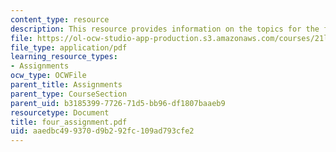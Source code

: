 ```yaml
---
content_type: resource
description: This resource provides information on the topics for the final assignment.
file: https://ol-ocw-studio-app-production.s3.amazonaws.com/courses/21l-004-major-poets-fall-2001/aaedbc499370d9b292fc109ad793cfe2_four_assignment.pdf
file_type: application/pdf
learning_resource_types:
- Assignments
ocw_type: OCWFile
parent_title: Assignments
parent_type: CourseSection
parent_uid: b3185399-7726-71d5-bb96-df1807baaeb9
resourcetype: Document
title: four_assignment.pdf
uid: aaedbc49-9370-d9b2-92fc-109ad793cfe2
---
```

